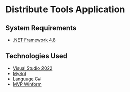 # Distribute Tools Application

## System Requirements
* [.NET Framework 4.8](https://dotnet.microsoft.com/en-us/download/dotnet-framework/net48)
## Technologies Used
* [Visual Studio 2022](https://visualstudio.microsoft.com/vs/)
* [MySql](https://www.mysql.com/)
* [Languuge C#](https://learn.microsoft.com/en-us/dotnet/csharp/tour-of-csharp/)
* [MVP Winform](https://learn.microsoft.com/en-us/previous-versions/msp-n-p/ff649571(v=pandp.10))
